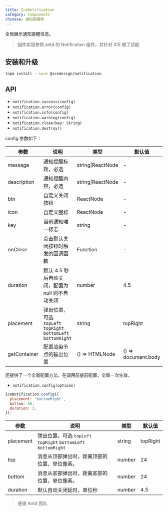 ```yaml
---
title: IceNotification
category: Components
chinese: 通知提醒框
---
```


全局展示通知提醒信息。

> 组件实现参照 antd 的 Notification 组件，并针对 ICE 做了适配

## 安装和升级

```bash
tnpm install --save @icedesign/notification
```

## API

- `notification.success(config)`
- `notification.error(config)`
- `notification.info(config)`
- `notification.warning(config)`
- `notification.close(key: String)`
- `notification.destroy()`

config 参数如下：

| 参数         | 说明                                                                                | 类型              | 默认值              |
| ------------ | ----------------------------------------------------------------------------------- | ----------------- | ------------------- |
| message      | 通知提醒标题，必选                                                                  | string\|ReactNode | -                   |
| description  | 通知提醒内容，必选                                                                  | string\|ReactNode | -                   |
| btn          | 自定义关闭按钮                                                                      | ReactNode         | -                   |
| icon         | 自定义图标                                                                          | ReactNode         | -                   |
| key          | 当前通知唯一标志                                                                    | string            | -                   |
| onClose      | 点击默认关闭按钮时触发的回调函数                                                    | Function          | -                   |
| duration     | 默认 4.5 秒后自动关闭，配置为 null 则不自动关闭                                     | number            | 4.5                 |
| placement    | 弹出位置，可选 `topLeft` `topRight` `bottomLeft` `bottomRight`  | string | topRight |
| getContainer | 配置渲染节点的输出位置                                                              | () => HTMLNode    | () => document.body |

还提供了一个全局配置方法，在调用前提前配置，全局一次生效。

- `notification.config(options)`

```jsx
IceNotification.config({
  placement: 'bottomRight',
  bottom: 50,
  duration: 3,
});
```

| 参数      | 说明                                                                                | 类型   | 默认值 |
| --------- | ----------------------------------------------------------------------------------- | ------ | ------ |
| placement | 弹出位置，可选 `topLeft` `topRight` `bottomLeft` `bottomRight`  | string | topRight |
| top       | 消息从顶部弹出时，距离顶部的位置，单位像素。                                        | number | 24     |
| bottom    | 消息从底部弹出时，距离底部的位置，单位像素。                                        | number | 24     |
| duration  | 默认自动关闭延时，单位秒                                                            | number | 4.5    |

> 感谢 Antd 团队
